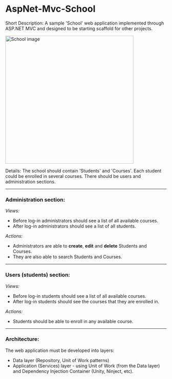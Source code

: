 AspNet-Mvc-School
=================

Short Description: A sample 'School' web application implemented through ASP.NET MVC and designed to be starting scaffold for other projects.

<img src="https://raw.githubusercontent.com/encounter12/AspNet-Mvc-School/master/school-image.jpg" width="400" alt="School image" />


Details: The school should contain 'Students' and 'Courses'. Each student could be enrolled in several courses. There should be users and administration sections. 

---
### Administration section: 

*Views:*

* Before log-in administrators should see a list of all available courses.
* After log-in administrators should see a list of all students.

*Actions:*

* Administrators are able to **create**, **edit** and **delete** Students and Courses.
* They are also able to search Students and Courses.
---
### Users (students) section: 

*Views:*

*  Before log-in students should see a list of all available courses.
*  After log-in students should see the courses that they are enrolled in.

*Actions:*

* Students should be able to enroll in any available course.

---

### Architecture:

The web application must be developed into layers: 

* Data layer (Repository, Unit of Work patterns)
* Application (Services) layer - using Unit of Work (from the Data layer) and Dependency Injection Container (Unity, Ninject, etc).
